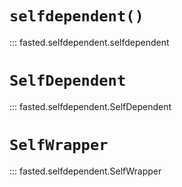 # `selfdependent()`

::: fasted.selfdependent.selfdependent

# `SelfDependent`

::: fasted.selfdependent.SelfDependent

# `SelfWrapper`

::: fasted.selfdependent.SelfWrapper
